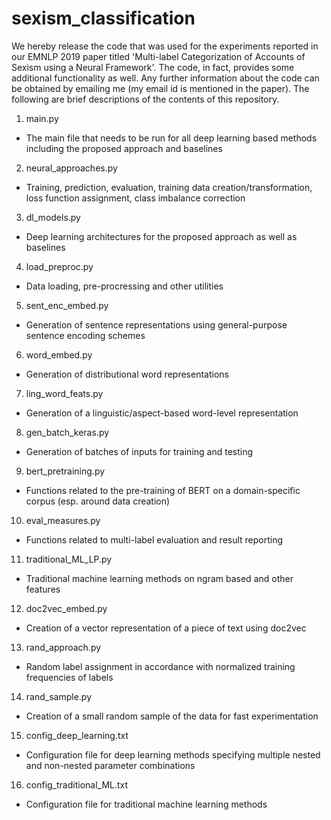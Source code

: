 # sexism_classification
We hereby release the code that was used for the experiments reported in our EMNLP 2019 paper titled 'Multi-label Categorization of Accounts of Sexism using a Neural Framework'. The code, in fact, provides some additional functionality as well. Any further information about the code can be obtained by emailing me (my email id is mentioned in the paper). The following are brief descriptions of the contents of this repository.

1) main.py

- The main file that needs to be run for all deep learning based methods including the proposed approach and baselines

2) neural_approaches.py

- Training, prediction, evaluation, training data creation/transformation, loss function assignment, class imbalance correction

3) dl_models.py

- Deep learning architectures for the proposed approach as well as baselines

4) load_preproc.py

- Data loading, pre-procressing and other utilities

5) sent_enc_embed.py

- Generation of sentence representations using general-purpose sentence encoding schemes

6) word_embed.py

- Generation of distributional word representations

7) ling_word_feats.py 

- Generation of a linguistic/aspect-based word-level representation

8) gen_batch_keras.py 

- Generation of batches of inputs for training and testing

9) bert_pretraining.py

- Functions related to the pre-training of BERT on a domain-specific corpus (esp. around data creation) 

10) eval_measures.py 

- Functions related to multi-label evaluation and result reporting

11) traditional_ML_LP.py 

- Traditional machine learning methods on ngram based and other features

12) doc2vec_embed.py 

- Creation of a vector representation of a piece of text using doc2vec 

13) rand_approach.py 

- Random label assignment in accordance with normalized training frequencies of labels

14) rand_sample.py

- Creation of a small random sample of the data for fast experimentation

15) config_deep_learning.txt

- Configuration file for deep learning methods specifying multiple nested and non-nested parameter combinations

16) config_traditional_ML.txt

- Configuration file for traditional machine learning methods

